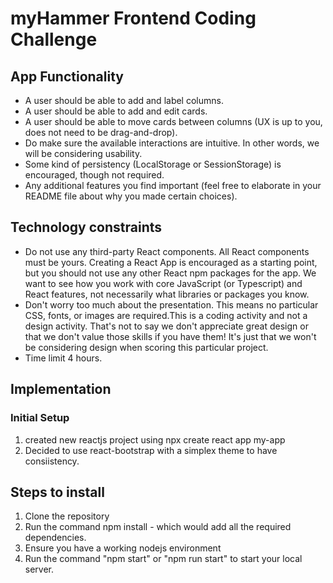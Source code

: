 # myHammer Frontend Coding Challenge

## App Functionality

- A user should be able to add and label columns.
- A user should be able to add and edit cards.
- A user should be able to move cards between columns (UX is up to you, does not need
  to be drag-and-drop).
- Do make sure the available interactions are intuitive. In other words, we will be
  considering usability.
- Some kind of persistency (LocalStorage or SessionStorage) is encouraged, though not
  required.
- Any additional features you find important (feel free to elaborate in your README file
  about why you made certain choices).

## Technology constraints

- Do not use any third-party React components. All React components must be yours.
  Creating a React App is encouraged as a starting point, but you should not use any other
  React npm packages for the app. We want to see how you work with core JavaScript (or
  Typescript) and React features, not necessarily what libraries or packages you know.
- Don't worry too much about the presentation. This means no particular CSS, fonts, or
  images are required.This is a coding activity and not a design activity. That's not to say
  we don't appreciate great design or that we don't value those skills if you have them! It's
  just that we won't be considering design when scoring this particular project.
- Time limit 4 hours.

## Implementation

### Initial Setup

1. created new reactjs project using npx create react app my-app
2. Decided to use react-bootstrap with a simplex theme to have consiistency.

## Steps to install

1. Clone the repository
2. Run the command npm install - which would add all the required dependencies.
3. Ensure you have a working nodejs environment
4. Run the command "npm start" or "npm run start" to start your local server.
